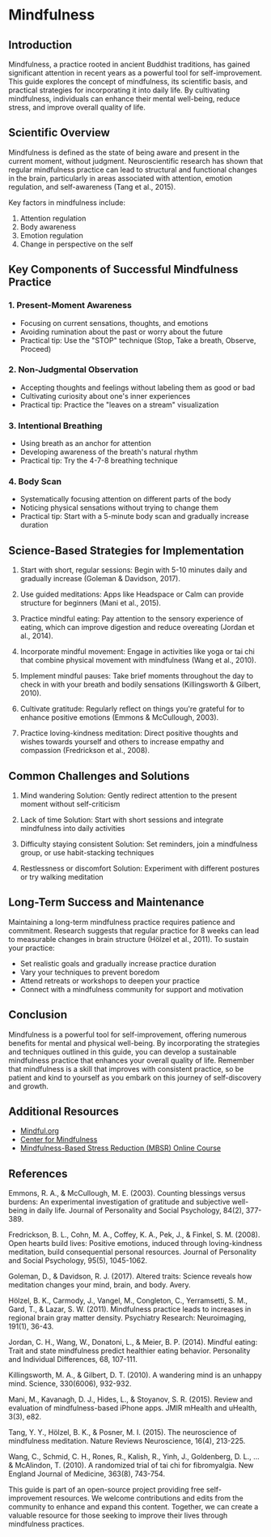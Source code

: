 # Mindfulness

## Introduction

Mindfulness, a practice rooted in ancient Buddhist traditions, has gained significant attention in recent years as a powerful tool for self-improvement. This guide explores the concept of mindfulness, its scientific basis, and practical strategies for incorporating it into daily life. By cultivating mindfulness, individuals can enhance their mental well-being, reduce stress, and improve overall quality of life.

## Scientific Overview

Mindfulness is defined as the state of being aware and present in the current moment, without judgment. Neuroscientific research has shown that regular mindfulness practice can lead to structural and functional changes in the brain, particularly in areas associated with attention, emotion regulation, and self-awareness (Tang et al., 2015).

Key factors in mindfulness include:

1. Attention regulation
2. Body awareness
3. Emotion regulation
4. Change in perspective on the self

## Key Components of Successful Mindfulness Practice

### 1. Present-Moment Awareness

-   Focusing on current sensations, thoughts, and emotions
-   Avoiding rumination about the past or worry about the future
-   Practical tip: Use the "STOP" technique (Stop, Take a breath, Observe, Proceed)

### 2. Non-Judgmental Observation

-   Accepting thoughts and feelings without labeling them as good or bad
-   Cultivating curiosity about one's inner experiences
-   Practical tip: Practice the "leaves on a stream" visualization

### 3. Intentional Breathing

-   Using breath as an anchor for attention
-   Developing awareness of the breath's natural rhythm
-   Practical tip: Try the 4-7-8 breathing technique

### 4. Body Scan

-   Systematically focusing attention on different parts of the body
-   Noticing physical sensations without trying to change them
-   Practical tip: Start with a 5-minute body scan and gradually increase duration

## Science-Based Strategies for Implementation

1. Start with short, regular sessions: Begin with 5-10 minutes daily and gradually increase (Goleman & Davidson, 2017).

2. Use guided meditations: Apps like Headspace or Calm can provide structure for beginners (Mani et al., 2015).

3. Practice mindful eating: Pay attention to the sensory experience of eating, which can improve digestion and reduce overeating (Jordan et al., 2014).

4. Incorporate mindful movement: Engage in activities like yoga or tai chi that combine physical movement with mindfulness (Wang et al., 2010).

5. Implement mindful pauses: Take brief moments throughout the day to check in with your breath and bodily sensations (Killingsworth & Gilbert, 2010).

6. Cultivate gratitude: Regularly reflect on things you're grateful for to enhance positive emotions (Emmons & McCullough, 2003).

7. Practice loving-kindness meditation: Direct positive thoughts and wishes towards yourself and others to increase empathy and compassion (Fredrickson et al., 2008).

## Common Challenges and Solutions

1. Mind wandering
   Solution: Gently redirect attention to the present moment without self-criticism

2. Lack of time
   Solution: Start with short sessions and integrate mindfulness into daily activities

3. Difficulty staying consistent
   Solution: Set reminders, join a mindfulness group, or use habit-stacking techniques

4. Restlessness or discomfort
   Solution: Experiment with different postures or try walking meditation

## Long-Term Success and Maintenance

Maintaining a long-term mindfulness practice requires patience and commitment. Research suggests that regular practice for 8 weeks can lead to measurable changes in brain structure (Hölzel et al., 2011). To sustain your practice:

-   Set realistic goals and gradually increase practice duration
-   Vary your techniques to prevent boredom
-   Attend retreats or workshops to deepen your practice
-   Connect with a mindfulness community for support and motivation

## Conclusion

Mindfulness is a powerful tool for self-improvement, offering numerous benefits for mental and physical well-being. By incorporating the strategies and techniques outlined in this guide, you can develop a sustainable mindfulness practice that enhances your overall quality of life. Remember that mindfulness is a skill that improves with consistent practice, so be patient and kind to yourself as you embark on this journey of self-discovery and growth.

## Additional Resources

-   [Mindful.org](https://www.mindful.org/)
-   [Center for Mindfulness](https://www.umassmed.edu/cfm/)
-   [Mindfulness-Based Stress Reduction (MBSR) Online Course](https://palousemindfulness.com/)

## References

Emmons, R. A., & McCullough, M. E. (2003). Counting blessings versus burdens: An experimental investigation of gratitude and subjective well-being in daily life. Journal of Personality and Social Psychology, 84(2), 377-389.

Fredrickson, B. L., Cohn, M. A., Coffey, K. A., Pek, J., & Finkel, S. M. (2008). Open hearts build lives: Positive emotions, induced through loving-kindness meditation, build consequential personal resources. Journal of Personality and Social Psychology, 95(5), 1045-1062.

Goleman, D., & Davidson, R. J. (2017). Altered traits: Science reveals how meditation changes your mind, brain, and body. Avery.

Hölzel, B. K., Carmody, J., Vangel, M., Congleton, C., Yerramsetti, S. M., Gard, T., & Lazar, S. W. (2011). Mindfulness practice leads to increases in regional brain gray matter density. Psychiatry Research: Neuroimaging, 191(1), 36-43.

Jordan, C. H., Wang, W., Donatoni, L., & Meier, B. P. (2014). Mindful eating: Trait and state mindfulness predict healthier eating behavior. Personality and Individual Differences, 68, 107-111.

Killingsworth, M. A., & Gilbert, D. T. (2010). A wandering mind is an unhappy mind. Science, 330(6006), 932-932.

Mani, M., Kavanagh, D. J., Hides, L., & Stoyanov, S. R. (2015). Review and evaluation of mindfulness-based iPhone apps. JMIR mHealth and uHealth, 3(3), e82.

Tang, Y. Y., Hölzel, B. K., & Posner, M. I. (2015). The neuroscience of mindfulness meditation. Nature Reviews Neuroscience, 16(4), 213-225.

Wang, C., Schmid, C. H., Rones, R., Kalish, R., Yinh, J., Goldenberg, D. L., ... & McAlindon, T. (2010). A randomized trial of tai chi for fibromyalgia. New England Journal of Medicine, 363(8), 743-754.

This guide is part of an open-source project providing free self-improvement resources. We welcome contributions and edits from the community to enhance and expand this content. Together, we can create a valuable resource for those seeking to improve their lives through mindfulness practices.
